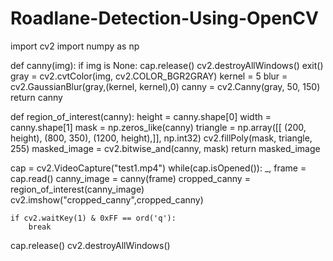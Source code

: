 # Roadlane-Detection-Using-OpenCV

import cv2
import numpy as np
 
def canny(img):
    if img is None:
        cap.release()
        cv2.destroyAllWindows()
        exit()
    gray = cv2.cvtColor(img, cv2.COLOR_BGR2GRAY)
    kernel = 5
    blur = cv2.GaussianBlur(gray,(kernel, kernel),0)
    canny = cv2.Canny(gray, 50, 150)
    return canny

def region_of_interest(canny):
    height = canny.shape[0]
    width = canny.shape[1]
    mask = np.zeros_like(canny)
    triangle = np.array([[
    (200, height),
    (800, 350),
    (1200, height),]], np.int32)
    cv2.fillPoly(mask, triangle, 255)
    masked_image = cv2.bitwise_and(canny, mask)
    return masked_image

cap = cv2.VideoCapture("test1.mp4")
while(cap.isOpened()):
    _, frame = cap.read()
    canny_image = canny(frame)
    cropped_canny = region_of_interest(canny_image)
    cv2.imshow("cropped_canny",cropped_canny)

    
    if cv2.waitKey(1) & 0xFF == ord('q'):
        break

cap.release()
cv2.destroyAllWindows()
